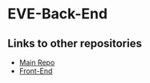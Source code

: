 # EVE-Back-End

## Links to other repositories
- [Main Repo](https://github.com/ialmani/EVE)
- [Front-End](https://github.com/ialmani/EVE-Front-End)
